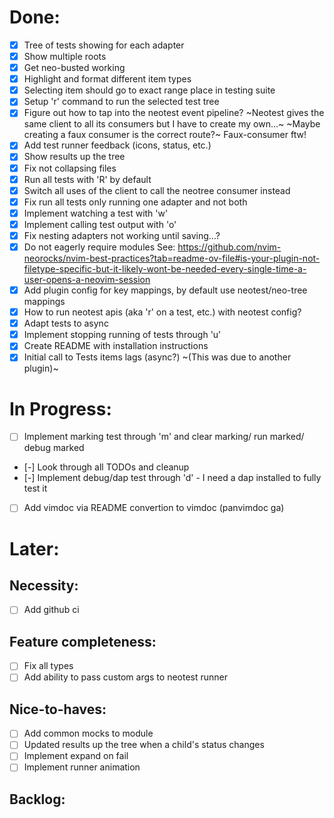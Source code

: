 # Done:
  - [x] Tree of tests showing for each adapter
  - [x] Show multiple roots
  - [x] Get neo-busted working
  - [x] Highlight and format different item types
  - [x] Selecting item should go to exact range place in testing suite
  - [x] Setup 'r' command to run the selected test tree
  - [x] Figure out how to tap into the neotest event pipeline?
      ~Neotest gives the same client to all its consumers but I have to create my own...~
      ~Maybe creating a faux consumer is the correct route?~ Faux-consumer ftw!
  - [x] Add test runner feedback (icons, status, etc.) 
  - [x] Show results up the tree
  - [x] Fix not collapsing files
  - [x] Run all tests with 'R' by default
  - [x] Switch all uses of the client to call the neotree consumer instead
  - [x] Fix run all tests only running one adapter and not both
  - [x] Implement watching a test with 'w'
  - [x] Implement calling test output with 'o'
  - [x] Fix nesting adapters not working until saving...?
  - [x] Do not eagerly require modules
      See: https://github.com/nvim-neorocks/nvim-best-practices?tab=readme-ov-file#is-your-plugin-not-filetype-specific-but-it-likely-wont-be-needed-every-single-time-a-user-opens-a-neovim-session
  - [x] Add plugin config for key mappings, by default use neotest/neo-tree mappings
  - [x] How to run neotest apis (aka 'r' on a test, etc.) with neotest config?
  - [x] Adapt tests to async 
  - [x] Implement stopping running of tests through 'u'
  - [x] Create README with installation instructions
  - [x] Initial call to Tests items lags (async?)
      ~(This was due to another plugin)~

# In Progress:

  - [ ] Implement marking test through 'm' and clear marking/ run marked/ debug marked
  - [-] Look through all TODOs and cleanup
  - [-] Implement debug/dap test through 'd' - I need a dap installed to fully test it 
  - [ ] Add vimdoc via README convertion to vimdoc (panvimdoc ga)

# Later:

## Necessity:
  - [ ] Add github ci

## Feature completeness:

  - [ ] Fix all types
  - [ ] Add ability to pass custom args to neotest runner

## Nice-to-haves:
  - [ ] Add common mocks to module
  - [ ] Updated results up the tree when a child's status changes
  - [ ] Implement expand on fail
  - [ ] Implement runner animation

## Backlog:
